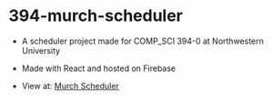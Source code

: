 # 394-murch-scheduler

- A scheduler project made for COMP\_SCI 394-0 at Northwestern University

- Made with React and hosted on Firebase

- View at: [Murch Scheduler](https://murch-scheduler.web.app/)
